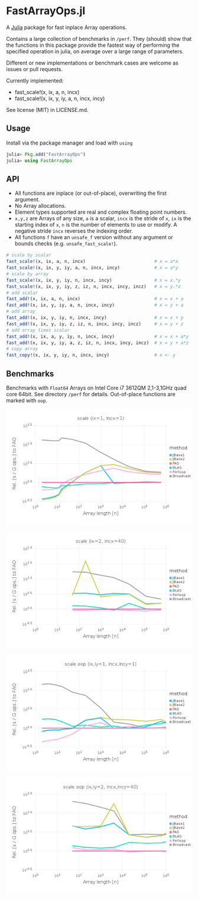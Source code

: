 
FastArrayOps.jl
===============

A [Julia](https://github.com/JuliaLang/julia) package for fast inplace Array operations.

Contains a large collection of benchmarks in `/perf`. They (should) show that the functions in this package provide the fastest way of performing the specified operation in julia, on average over a large range of parameters.

Different or new implementations or benchmark cases are welcome as issues or pull requests.

Currently implemented:

* fast_scale!(x, ix, a, n, incx)
* fast_scale!(x, ix, y, iy, a, n, incx, incy)

See license (MIT) in LICENSE.md.

Usage
---------

Install via the package manager and load with `using`

```julia
julia> Pkg.add("FastArrayOps")
julia> using FastArrayOps
```

API
---------

* All functions are inplace (or out-of-place), overwriting the first argument.
* No Array allocations.
* Element types supported are real and complex floating point numbers. 
* `x,y,z` are Arrays of any size, `a` is a scalar, `incx` is the stride of `x`, `ix` is the starting index of `x`, `n` is the number of elements to use or modify. A negative stride `incx` reverses the indexing order.
* All functions `f` have an `unsafe_f` version without any argument or bounds checks (e.g. `unsafe_fast_scale!`).

```julia
# scale by scalar
fast_scale!(x, ix, a, n, incx)                          # x = a*x
fast_scale!(x, ix, y, iy, a, n, incx, incy)             # x = a*y
# scale by array
fast_scale!(x, ix, y, iy, n, incx, incy)                # x = x.*y
fast_scale!(x, ix, y, iy, z, iz, n, incx, incy, incz)   # x = y.*z
# add scalar
fast_add!(x, ix, a, n, incx)                            # x = x + a
fast_add!(x, ix, y, iy, a, n, incx, incy)               # x = y + a
# add array
fast_add!(x, ix, y, iy, n, incx, incy)                  # x = x + y
fast_add!(x, ix, y, iy, z, iz, n, incx, incy, incz)     # x = y + z
# add array times scalar
fast_add!(x, ix, a, y, iy, n, incx, incy)               # x = x + a*y
fast_add!(x, ix, y, iy, a, z, iz, n, incx, incy, incz)  # x = y + a*z
# copy array
fast_copy!(x, ix, y, iy, n, incx, incy)                 # x <- y
```

Benchmarks
---------

Benchmarks with `Float64` Arrays on Intel Core i7 3612QM 2,1-3,1GHz quad core 64bit. See directory `/perf` for details. Out-of-place functions are marked with `oop`.

![Scale1](/perf/scale_incx1.png)

![Scale12](/perf/scale_incxnu.png)

![Scale1](/perf/scale_oop_incx1.png)

![Scale12](/perf/scale_oop_incxnu.png)



